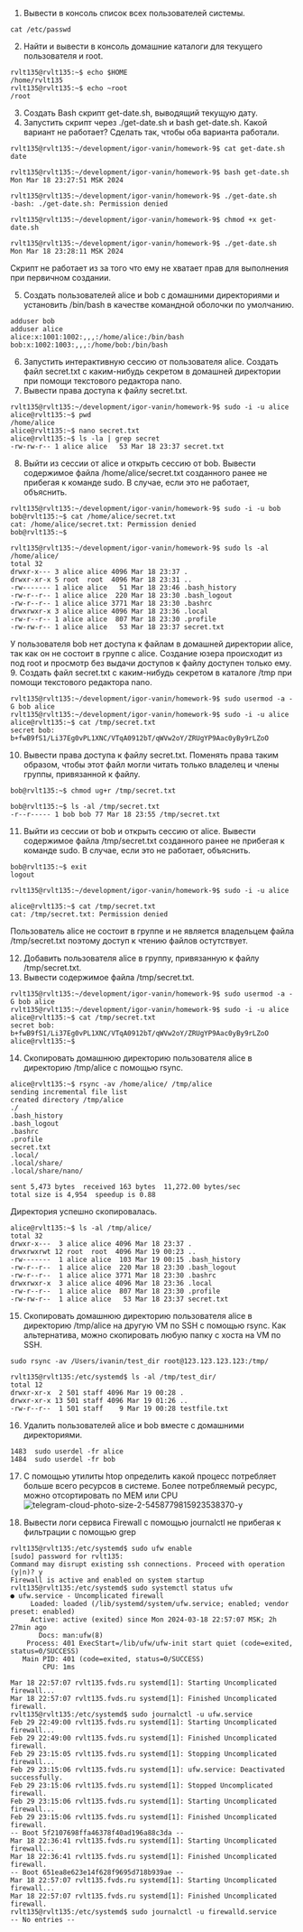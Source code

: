 1. Вывести в консоль список всех пользователей системы.
```
cat /etc/passwd
```
2. Найти и вывести в консоль домашние каталоги для текущего пользователя и root.
```
rvlt135@rvlt135:~$ echo $HOME
/home/rvlt135
rvlt135@rvlt135:~$ echo ~root
/root
```
3. Создать Bash скрипт get-date.sh, выводящий текущую дату.
4. Запустить скрипт через ./get-date.sh и bash get-date.sh. Какой вариант не работает? Сделать так, чтобы оба варианта работали.
```
rvlt135@rvlt135:~/development/igor-vanin/homework-9$ cat get-date.sh 
date

rvlt135@rvlt135:~/development/igor-vanin/homework-9$ bash get-date.sh 
Mon Mar 18 23:27:51 MSK 2024

rvlt135@rvlt135:~/development/igor-vanin/homework-9$ ./get-date.sh 
-bash: ./get-date.sh: Permission denied

rvlt135@rvlt135:~/development/igor-vanin/homework-9$ chmod +x get-date.sh 

rvlt135@rvlt135:~/development/igor-vanin/homework-9$ ./get-date.sh 
Mon Mar 18 23:28:11 MSK 2024
```
Скрипт не работает из за того что ему не хватает прав для выполнения при первичном создании.

5. Создать пользователей alice и bob с домашними директориями и установить /bin/bash в качестве командной оболочки по умолчанию.
```
adduser bob
adduser alice
alice:x:1001:1002:,,,:/home/alice:/bin/bash
bob:x:1002:1003:,,,:/home/bob:/bin/bash
```
6. Запустить интерактивную сессию от пользователя alice. Создать файл secret.txt с каким-нибудь секретом в домашней директории при помощи текстового редактора nano.
7. Вывести права доступа к файлу secret.txt.
```
rvlt135@rvlt135:~/development/igor-vanin/homework-9$ sudo -i -u alice
alice@rvlt135:~$ pwd
/home/alice
alice@rvlt135:~$ nano secret.txt
alice@rvlt135:~$ ls -la | grep secret
-rw-rw-r-- 1 alice alice   53 Mar 18 23:37 secret.txt
```
8. Выйти из сессии от alice и открыть сессию от bob. Вывести содержимое файла /home/alice/secret.txt созданного ранее не прибегая к команде sudo. В случае, если это не работает, объяснить.
```
rvlt135@rvlt135:~/development/igor-vanin/homework-9$ sudo -i -u bob 
bob@rvlt135:~$ cat /home/alice/secret.txt
cat: /home/alice/secret.txt: Permission denied
bob@rvlt135:~$ 

rvlt135@rvlt135:~/development/igor-vanin/homework-9$ sudo ls -al /home/alice/
total 32
drwxr-x--- 3 alice alice 4096 Mar 18 23:37 .
drwxr-xr-x 5 root  root  4096 Mar 18 23:31 ..
-rw------- 1 alice alice   51 Mar 18 23:46 .bash_history
-rw-r--r-- 1 alice alice  220 Mar 18 23:30 .bash_logout
-rw-r--r-- 1 alice alice 3771 Mar 18 23:30 .bashrc
drwxrwxr-x 3 alice alice 4096 Mar 18 23:36 .local
-rw-r--r-- 1 alice alice  807 Mar 18 23:30 .profile
-rw-rw-r-- 1 alice alice   53 Mar 18 23:37 secret.txt
```

У пользователя bob нет доступа к файлам в домашней директории alice, так как он не состоит в группе с alice. Создание юзера происходит из под root и просмотр без выдачи доступов к файлу доступен только ему.
9. Создать файл secret.txt с каким-нибудь секретом в каталоге /tmp при помощи текстового редактора nano.
```
rvlt135@rvlt135:~/development/igor-vanin/homework-9$ sudo usermod -a -G bob alice
rvlt135@rvlt135:~/development/igor-vanin/homework-9$ sudo -i -u alice 
alice@rvlt135:~$ cat /tmp/secret.txt 
secret bob: b+fwB9fS1/Li37Eg0vPL1XNC/VTqA0912bT/qWVw2oY/ZRUgYP9Aac0yBy9rLZoO
```
10. Вывести права доступа к файлу secret.txt. Поменять права таким образом, чтобы этот файл могли читать только владелец и члены группы, привязанной к файлу.
```
bob@rvlt135:~$ chmod ug+r /tmp/secret.txt 

bob@rvlt135:~$ ls -al /tmp/secret.txt 
-r--r----- 1 bob bob 77 Mar 18 23:55 /tmp/secret.txt
```
11. Выйти из сессии от bob и открыть сессию от alice. Вывести содержимое файла /tmp/secret.txt созданного ранее не прибегая к команде sudo. В случае, если это не работает, объяснить.
```
bob@rvlt135:~$ exit
logout

rvlt135@rvlt135:~/development/igor-vanin/homework-9$ sudo -i -u alice

alice@rvlt135:~$ cat /tmp/secret.txt 
cat: /tmp/secret.txt: Permission denied
```
Пользователь alice не состоит в группе и не является владельцем файла /tmp/secret.txt поэтому доступ к чтению файлов остутствует.

12. Добавить пользователя alice в группу, привязанную к файлу /tmp/secret.txt.
13. Вывести содержимое файла /tmp/secret.txt.
```
rvlt135@rvlt135:~/development/igor-vanin/homework-9$ sudo usermod -a -G bob alice
rvlt135@rvlt135:~/development/igor-vanin/homework-9$ sudo -i -u alice 
alice@rvlt135:~$ cat /tmp/secret.txt 
secret bob: b+fwB9fS1/Li37Eg0vPL1XNC/VTqA0912bT/qWVw2oY/ZRUgYP9Aac0yBy9rLZoO
alice@rvlt135:~$ 
```

14. Скопировать домашнюю директорию пользователя alice в директорию /tmp/alice с помощью rsync.
```
alice@rvlt135:~$ rsync -av /home/alice/ /tmp/alice
sending incremental file list
created directory /tmp/alice
./
.bash_history
.bash_logout
.bashrc
.profile
secret.txt
.local/
.local/share/
.local/share/nano/

sent 5,473 bytes  received 163 bytes  11,272.00 bytes/sec
total size is 4,954  speedup is 0.88
```
Директория успешно скопировалась.
```
alice@rvlt135:~$ ls -al /tmp/alice/
total 32
drwxr-x---  3 alice alice 4096 Mar 18 23:37 .
drwxrwxrwt 12 root  root  4096 Mar 19 00:23 ..
-rw-------  1 alice alice  103 Mar 19 00:15 .bash_history
-rw-r--r--  1 alice alice  220 Mar 18 23:30 .bash_logout
-rw-r--r--  1 alice alice 3771 Mar 18 23:30 .bashrc
drwxrwxr-x  3 alice alice 4096 Mar 18 23:36 .local
-rw-r--r--  1 alice alice  807 Mar 18 23:30 .profile
-rw-rw-r--  1 alice alice   53 Mar 18 23:37 secret.txt
```
15. Скопировать домашнюю директорию пользователя alice в директорию /tmp/alice на другую VM по SSH с помощью rsync. Как альтернатива, можно скопировать любую папку с хоста на VM по SSH.
```
sudo rsync -av /Users/ivanin/test_dir root@123.123.123.123:/tmp/

rvlt135@rvlt135:/etc/systemd$ ls -al /tmp/test_dir/
total 12
drwxr-xr-x  2 501 staff 4096 Mar 19 00:28 .
drwxr-xr-x 13 501 staff 4096 Mar 19 01:26 ..
-rw-r--r--  1 501 staff    9 Mar 19 00:28 testfile.txt

```
16. Удалить пользователей alice и bob вместе с домашними директориями.
```
1483  sudo userdel -fr alice
1484  sudo userdel -fr bob
```
17. С помощью утилиты htop определить какой процесс потребляет больше всего ресурсов в системе.
Более потребляемый ресурс, можно отсортировать по MEM или CPU
![telegram-cloud-photo-size-2-5458779815923538370-y](https://github.com/tms-dos21-onl/igor-vanin/assets/41593525/723e2d3f-599d-4622-a4bf-961d939d222c)

19. Вывести логи сервиса Firewall с помощью journalctl не прибегая к фильтрации с помощью grep
```
rvlt135@rvlt135:/etc/systemd$ sudo ufw enable
[sudo] password for rvlt135: 
Command may disrupt existing ssh connections. Proceed with operation (y|n)? y 
Firewall is active and enabled on system startup
rvlt135@rvlt135:/etc/systemd$ sudo systemctl status ufw
● ufw.service - Uncomplicated firewall
     Loaded: loaded (/lib/systemd/system/ufw.service; enabled; vendor preset: enabled)
     Active: active (exited) since Mon 2024-03-18 22:57:07 MSK; 2h 27min ago
       Docs: man:ufw(8)
    Process: 401 ExecStart=/lib/ufw/ufw-init start quiet (code=exited, status=0/SUCCESS)
   Main PID: 401 (code=exited, status=0/SUCCESS)
        CPU: 1ms

Mar 18 22:57:07 rvlt135.fvds.ru systemd[1]: Starting Uncomplicated firewall...
Mar 18 22:57:07 rvlt135.fvds.ru systemd[1]: Finished Uncomplicated firewall.
rvlt135@rvlt135:/etc/systemd$ sudo journalctl -u ufw.service
Feb 29 22:49:00 rvlt135.fvds.ru systemd[1]: Starting Uncomplicated firewall...
Feb 29 22:49:00 rvlt135.fvds.ru systemd[1]: Finished Uncomplicated firewall.
Feb 29 23:15:05 rvlt135.fvds.ru systemd[1]: Stopping Uncomplicated firewall...
Feb 29 23:15:06 rvlt135.fvds.ru systemd[1]: ufw.service: Deactivated successfully.
Feb 29 23:15:06 rvlt135.fvds.ru systemd[1]: Stopped Uncomplicated firewall.
Feb 29 23:15:06 rvlt135.fvds.ru systemd[1]: Starting Uncomplicated firewall...
Feb 29 23:15:06 rvlt135.fvds.ru systemd[1]: Finished Uncomplicated firewall.
-- Boot 5f2107698ffa46378f40ad196a88c3da --
Mar 18 22:36:41 rvlt135.fvds.ru systemd[1]: Starting Uncomplicated firewall...
Mar 18 22:36:41 rvlt135.fvds.ru systemd[1]: Finished Uncomplicated firewall.
-- Boot 651ea8e623e14f628f9695d718b939ae --
Mar 18 22:57:07 rvlt135.fvds.ru systemd[1]: Starting Uncomplicated firewall...
Mar 18 22:57:07 rvlt135.fvds.ru systemd[1]: Finished Uncomplicated firewall.
rvlt135@rvlt135:/etc/systemd$ sudo journalctl -u firewalld.service
-- No entries --

```
